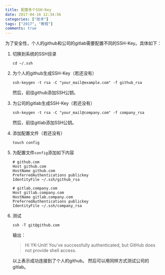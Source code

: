```yaml
---
title: 配置多个SSH-Key
date: 2017-04-16 12:34:56
categories: ["技术"]
tags: ["2017", "教程"]
comments: true
---
```


为了安全性，个人的github和公司的gitlab需要配置不同的SSH-Key。具体如下：

1. 切换到系统的SSH目录

    ``` shell
    cd ~/.ssh
    ```

2. 为个人的github生成SSH-Key（若还没有）

    ``` shell
    ssh-keygen -t rsa -C "your_mail@example.com" -f github_rsa
    ```

    然后，前往github添加SSH公钥。

3. 为公司的gitlab生成SSH-Key（若还没有）

    ``` shell
    ssh-keygen -t rsa -C "your_mail@company.com" -f company_rsa
    ```

    然后，前往gitlab添加SSH公钥。

4. 添加配置文件（若还没有）

    ``` shell
    touch config
    ```

5. 为配置文件`config`添加如下内容

    ``` shell
    # github.com
    Host github.com
    HostName github.com
    PreferredAuthentications publickey
    IdentityFile ~/.ssh/github_rsa
    
    # gitlab.company.com
    Host gitlab.company.com
    HostName gitlab.company.com
    PreferredAuthentications publickey
    IdentityFile ~/.ssh/company_rsa
    ```

6. 测试

    ``` shell
    ssh -T git@github.com
    ```
    输出：
    >Hi YK-Unit! You've successfully authenticated, but GitHub does not provide shell access.
    
    以上表示成功连接到了个人的github。
    然后可以用同样方式测试公司的gitlab。

